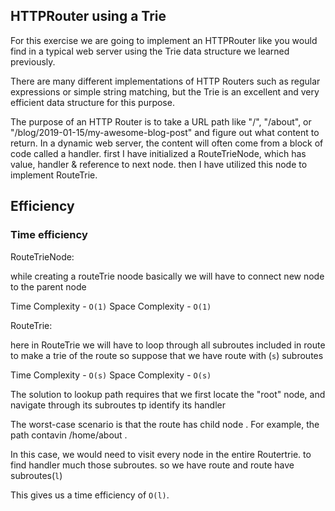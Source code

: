 ## HTTPRouter using a Trie
For this exercise we are going to implement an HTTPRouter like you would find in a typical web server using the Trie data structure we learned previously.

There are many different implementations of HTTP Routers such as regular expressions or simple string matching, but the Trie is an excellent and very efficient data structure for this purpose.

The purpose of an HTTP Router is to take a URL path like "/", "/about", or "/blog/2019-01-15/my-awesome-blog-post" and figure out what content to return. In a dynamic web server, the content will often come from a block of code called a handler.
first I have initialized a RouteTrieNode, which has value, handler & reference to next node. then I have utilized this node to implement RouteTrie.

## Efficiency ##

### Time efficiency ###

RouteTrieNode:

while creating a routeTrie noode basically we will have to connect new node to the parent node 

Time Complexity - `O(1)` Space Complexity - `O(1)`


RouteTrie:

here in RouteTrie we will have to loop through all subroutes included in route to make a trie of the route so suppose that we have route with (`s`) subroutes 

Time Complexity - `O(s)` Space Complexity - `O(s)`


The solution to lookup path requires that we first locate the "root" node, and navigate through its subroutes tp identify its handler 

The worst-case scenario is that the route has child node . For example, the path contavin /home/about .

In this case, we would need to visit every node in the entire Routertrie. to find handler much those subroutes. so we have route and route have subroutes(`l`)

This gives us a time efficiency of `O(l)`.

